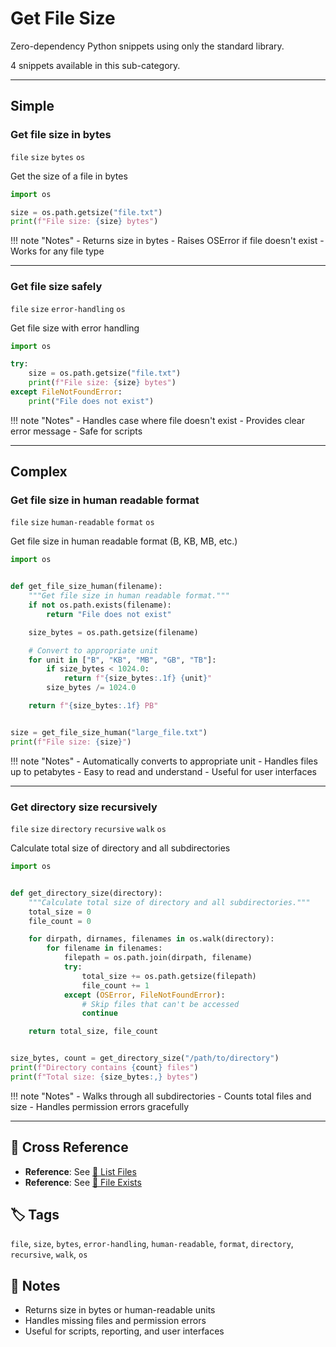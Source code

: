 # Get File Size

Zero-dependency Python snippets using only the standard library.

4 snippets available in this sub-category.

---

## Simple

###  Get file size in bytes

`file` `size` `bytes` `os`

Get the size of a file in bytes

```python
import os

size = os.path.getsize("file.txt")
print(f"File size: {size} bytes")
```

!!! note "Notes"
    - Returns size in bytes
    - Raises OSError if file doesn't exist
    - Works for any file type

<hr class="snippet-divider">

### Get file size safely

`file` `size` `error-handling` `os`

Get file size with error handling

```python
import os

try:
    size = os.path.getsize("file.txt")
    print(f"File size: {size} bytes")
except FileNotFoundError:
    print("File does not exist")
```

!!! note "Notes"
    - Handles case where file doesn't exist
    - Provides clear error message
    - Safe for scripts

<hr class="snippet-divider">

## Complex

###  Get file size in human readable format

`file` `size` `human-readable` `format` `os`

Get file size in human readable format (B, KB, MB, etc.)

```python
import os


def get_file_size_human(filename):
    """Get file size in human readable format."""
    if not os.path.exists(filename):
        return "File does not exist"

    size_bytes = os.path.getsize(filename)

    # Convert to appropriate unit
    for unit in ["B", "KB", "MB", "GB", "TB"]:
        if size_bytes < 1024.0:
            return f"{size_bytes:.1f} {unit}"
        size_bytes /= 1024.0

    return f"{size_bytes:.1f} PB"


size = get_file_size_human("large_file.txt")
print(f"File size: {size}")
```

!!! note "Notes"
    - Automatically converts to appropriate unit
    - Handles files up to petabytes
    - Easy to read and understand
    - Useful for user interfaces

<hr class="snippet-divider">

### Get directory size recursively

`file` `size` `directory` `recursive` `walk` `os`

Calculate total size of directory and all subdirectories

```python
import os


def get_directory_size(directory):
    """Calculate total size of directory and all subdirectories."""
    total_size = 0
    file_count = 0

    for dirpath, dirnames, filenames in os.walk(directory):
        for filename in filenames:
            filepath = os.path.join(dirpath, filename)
            try:
                total_size += os.path.getsize(filepath)
                file_count += 1
            except (OSError, FileNotFoundError):
                # Skip files that can't be accessed
                continue

    return total_size, file_count


size_bytes, count = get_directory_size("/path/to/directory")
print(f"Directory contains {count} files")
print(f"Total size: {size_bytes:,} bytes")
```

!!! note "Notes"
    - Walks through all subdirectories
    - Counts total files and size
    - Handles permission errors gracefully

<hr class="snippet-divider">

## 🔗 Cross Reference

- **Reference**: See [📂 List Files](get_current_directory.md)
- **Reference**: See [📂 File Exists](file_exists.md)

## 🏷️ Tags

`file`, `size`, `bytes`, `error-handling`, `human-readable`, `format`, `directory`, `recursive`, `walk`, `os`

## 📝 Notes
- Returns size in bytes or human-readable units
- Handles missing files and permission errors
- Useful for scripts, reporting, and user interfaces
